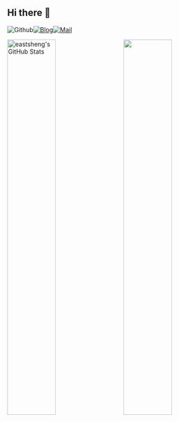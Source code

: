 ## Hi there 👋
![Github](https://img.shields.io/github/followers/eastsheng?label=Github&style=social)[![Blog](https://img.shields.io/badge/Blog-eastsheng-blue)](https://eastsheng.github.io/)[![Mail](https://img.shields.io/badge/-bmm_eastsheng@hotmail.com-gray?style=flat-square&logo=gmail&logoColor=red&link=)](mailto:eastsheng@hotmail.com)

<p>
<img align="left" width="47%" src="https://github-readme-stats.vercel.app/api?username=eastsheng&&show_icons=true&theme=radical&v=5&count_private=true" alt="eastsheng's GitHub Stats" />
</p>
<p>
<img align="right" width="47%" src="https://github-readme-stats.vercel.app/api/top-langs/?username=eastsheng&theme=radical&layout=compact&hide=glsl,python" />
</p>
<!--
**eastsheng/eastsheng** is a ✨ _special_ ✨ repository because its `README.md` (this file) appears on your GitHub profile.
![](https://github-readme-stats.vercel.app/api?username=eastsheng&theme=dark)
Here are some ideas to get you started:

- 🔭 I’m currently working on ...
- 🌱 I’m currently learning ...
- 👯 I’m looking to collaborate on ...
- 🤔 I’m looking for help with ...
- 💬 Ask me about ...
- 📫 How to reach me: ...
- 😄 Pronouns: ...
- ⚡ Fun fact: ...
-->

